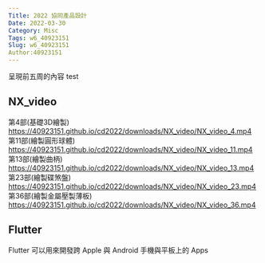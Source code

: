 ```yaml
---
Title: 2022 協同產品設計
Date: 2022-03-30
Category: Misc
Tags: w6_40923151
Slug: w6_40923151
Author:40923151
---
```

呈現前五周的內容
test

<!-- PELICAN_END_SUMMARY -->

NX_video
----
第4部(基礎3D繪製)
https://40923151.github.io/cd2022/downloads/NX_video/NX_video_4.mp4
第11部(繪製圓形球體)
https://40923151.github.io/cd2022/downloads/NX_video/NX_video_11.mp4
第13部(繪製曲柄)
https://40923151.github.io/cd2022/downloads/NX_video/NX_video_13.mp4
第23部(繪製碟煞盤)
https://40923151.github.io/cd2022/downloads/NX_video/NX_video_23.mp4
第36部(繪製金屬壓製薄板)
https://40923151.github.io/cd2022/downloads/NX_video/NX_video_36.mp4


Flutter
----

Flutter 可以用來開發跨 Apple 與 Android 手機與平板上的 Apps

